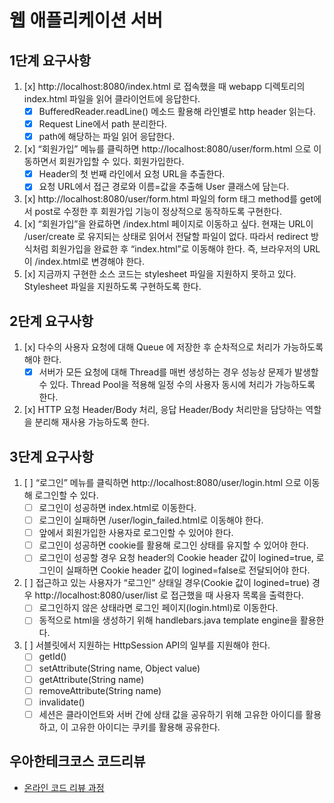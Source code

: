 # 웹 애플리케이션 서버

## 1단계 요구사항
1. [x] http://localhost:8080/index.html 로 접속했을 때 webapp 디렉토리의 index.html 파일을 읽어 클라이언트에 응답한다.
    - [x] BufferedReader.readLine() 메소드 활용해 라인별로 http header 읽는다.
    - [x] Request Line에서 path 분리한다.
    - [x] path에 해당하는 파일 읽어 응답한다.
2. [x] “회원가입” 메뉴를 클릭하면 http://localhost:8080/user/form.html 으로 이동하면서 회원가입할 수 있다. 회원가입한다.
    - [x] Header의 첫 번째 라인에서 요청 URL을 추출한다.
    - [x] 요청 URL에서 접근 경로와 이름=값을 추출해 User 클래스에 담는다.
3. [x] http://localhost:8080/user/form.html 파일의 form 태그 method를 get에서 post로 수정한 후 회원가입 기능이 정상적으로 동작하도록 구현한다.
4. [x] “회원가입”을 완료하면 /index.html 페이지로 이동하고 싶다. 현재는 URL이 /user/create 로 유지되는 상태로 읽어서 전달할 파일이 없다. 따라서 redirect 방식처럼 회원가입을 완료한 후 “index.html”로 이동해야 한다. 즉, 브라우저의 URL이 /index.html로 변경해야 한다.
5. [x] 지금까지 구현한 소스 코드는 stylesheet 파일을 지원하지 못하고 있다. Stylesheet 파일을 지원하도록 구현하도록 한다.

## 2단계 요구사항
1. [x] 다수의 사용자 요청에 대해 Queue 에 저장한 후 순차적으로 처리가 가능하도록 해야 한다.
    - [x] 서버가 모든 요청에 대해 Thread를 매번 생성하는 경우 성능상 문제가 발생할 수 있다. Thread Pool을 적용해 일정 수의 사용자 동시에 처리가 가능하도록 한다.
2. [x] HTTP 요청 Header/Body 처리, 응답 Header/Body 처리만을 담당하는 역할을 분리해 재사용 가능하도록 한다.

## 3단계 요구사항
1. [ ] “로그인” 메뉴를 클릭하면 http://localhost:8080/user/login.html 으로 이동해 로그인할 수 있다.
    - [ ] 로그인이 성공하면 index.html로 이동한다.
    - [ ] 로그인이 실패하면 /user/login_failed.html로 이동해야 한다.
    - [ ] 앞에서 회원가입한 사용자로 로그인할 수 있어야 한다.
    - [ ] 로그인이 성공하면 cookie를 활용해 로그인 상태를 유지할 수 있어야 한다. 
    - [ ] 로그인이 성공할 경우 요청 header의 Cookie header 값이 logined=true, 로그인이 실패하면 Cookie header 값이 logined=false로 전달되어야 한다.
2. [ ] 접근하고 있는 사용자가 “로그인” 상태일 경우(Cookie 값이 logined=true) 경우 http://localhost:8080/user/list 로 접근했을 때 사용자 목록을 출력한다.
    - [ ] 로그인하지 않은 상태라면 로그인 페이지(login.html)로 이동한다.
    - [ ] 동적으로 html을 생성하기 위해 handlebars.java template engine을 활용한다.
3. [ ] 서블릿에서 지원하는 HttpSession API의 일부를 지원해야 한다.
   - [ ] getId()
   - [ ] setAttribute(String name, Object value)
   - [ ] getAttribute(String name)
   - [ ] removeAttribute(String name)
   - [ ] invalidate()
   - [ ] 세션은 클라이언트와 서버 간에 상태 값을 공유하기 위해 고유한 아이디를 활용하고, 이 고유한 아이디는 쿠키를 활용해 공유한다.    
## 우아한테크코스 코드리뷰
* [온라인 코드 리뷰 과정](https://github.com/woowacourse/woowacourse-docs/blob/master/maincourse/README.md)